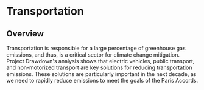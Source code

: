# Transportation

## Overview

Transportation is responsible for a large percentage of greenhouse gas emissions, and thus, is a critical sector for climate change mitigation. Project Drawdown's analysis shows that electric vehicles, public transport, and non-motorized transport are key solutions for reducing transportation emissions. These solutions are particularly important in the next decade, as we need to rapidly reduce emissions to meet the goals of the Paris Accords.